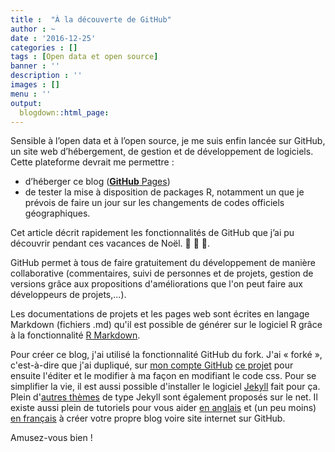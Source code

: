 ```yaml
---
title :  "À la découverte de GitHub"
author : ~
date : '2016-12-25'
categories : []
tags : [Open data et open source]
banner : ''
description : ''
images : []
menu : ''
output:
  blogdown::html_page:
---
```



Sensible à l’open data et à l’open source, je me suis enfin lancée sur GitHub, un site web d’hébergement, de gestion et de développement de logiciels. Cette plateforme devrait me permettre : 

-	d’héberger ce blog ([**GitHub** Pages](https://pages.github.com/)) 
-	de tester la mise à disposition de packages R, notamment un que je prévois de faire un jour sur les changements de codes officiels géographiques. 


Cet article décrit rapidement les fonctionnalités de GitHub que j’ai pu découvrir pendant ces vacances de Noël. :christmas_tree: :gift: :santa:. 

<!--more-->

GitHub permet à tous de faire gratuitement du développement de manière collaborative (commentaires, suivi de personnes et de projets, gestion de versions grâce aux propositions d'améliorations que l'on peut faire aux développeurs de projets,...).

Les documentations de projets et les pages web sont écrites en langage Markdown (fichiers .md) qu'il est possible de générer sur le logiciel R grâce à la fonctionnalité [R Markdown](http://rmarkdown.rstudio.com/). 

Pour créer ce blog, j'ai utilisé la fonctionnalité GitHub du fork. J'ai « forké », c'est-à-dire que j'ai dupliqué, sur [mon compte GitHub](https://github.com/antuki/) [ce projet](https://github.com/barryclark/jekyll-now) pour ensuite l'éditer et le modifier à ma façon en modifiant le code css. Pour se simplifier la vie, il est aussi possible d'installer le logiciel [Jekyll](https://jekyllrb.com/docs/installation/) fait pour ça. Plein d'[autres thèmes](https://drjekyllthemes.github.io/)  de type Jekyll sont également proposés sur le net. Il existe aussi plein de tutoriels pour vous aider [en anglais](http://andysouth.github.io/)  et (un peu moins) [en français](http://www.nicoespeon.com/fr/2013/04/faire-son-blog-avec-jekyll/) à créer votre propre blog voire site internet sur GitHub.

Amusez-vous bien ! 